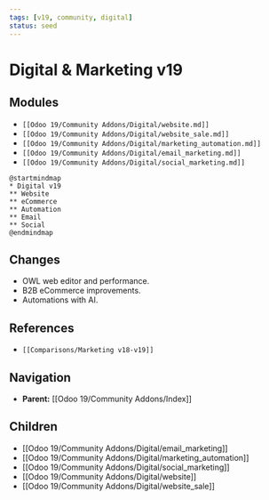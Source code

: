 ```yaml
---
tags: [v19, community, digital]
status: seed
---
```

# Digital & Marketing v19

## Modules
- `[[Odoo 19/Community Addons/Digital/website.md]]`
- `[[Odoo 19/Community Addons/Digital/website_sale.md]]`
- `[[Odoo 19/Community Addons/Digital/marketing_automation.md]]`
- `[[Odoo 19/Community Addons/Digital/email_marketing.md]]`
- `[[Odoo 19/Community Addons/Digital/social_marketing.md]]`

```plantuml
@startmindmap
* Digital v19
** Website
** eCommerce
** Automation
** Email
** Social
@endmindmap
```

## Changes
- OWL web editor and performance.
- B2B eCommerce improvements.
- Automations with AI.

## References
- `[[Comparisons/Marketing v18-v19]]`






## Navigation
- **Parent:** [[Odoo 19/Community Addons/Index]]


## Children
- [[Odoo 19/Community Addons/Digital/email_marketing]]
- [[Odoo 19/Community Addons/Digital/marketing_automation]]
- [[Odoo 19/Community Addons/Digital/social_marketing]]
- [[Odoo 19/Community Addons/Digital/website]]
- [[Odoo 19/Community Addons/Digital/website_sale]]